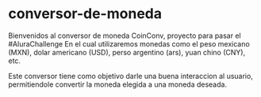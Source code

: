 # conversor-de-moneda

Bienvenidos al conversor de moneda CoinConv, proyecto para pasar el #AluraChallenge
En el cual utilizaremos monedas como el peso mexicano (MXN), dolar americano (USD), perso argentino (ars),
yuan chino (CNY), etc.

Este conversor tiene como objetivo darle una buena interaccion al usuario, permitiendole convertir la moneda elegida 
a una moneda deseada.
